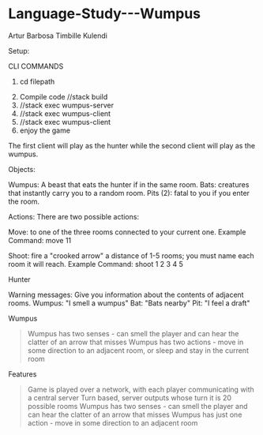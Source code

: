 # Language-Study---Wumpus
Artur Barbosa
Timbille Kulendi

Setup:

CLI COMMANDS
1) cd filepath
2. Compile code //stack build
3. //stack exec wumpus-server
4. //stack exec wumpus-client
5. //stack exec wumpus-client
6. enjoy the game

The first client will play as the hunter while the second client will play as the wumpus. 

Objects:

Wumpus: A beast that eats the hunter if in the same room.
Bats: creatures that instantly carry you to a random room.
Pits (2): fatal to you if you enter the room.

Actions: There are two possible actions:

Move: to one of the three rooms connected to your current one.
Example Command: move 11

Shoot: fire a "crooked arrow" a distance of 1-5 rooms; you must name each room it will reach.
Example Command: shoot 1 2 3 4 5


Hunter                        

Warning messages: Give you information about the contents of adjacent rooms.
Wumpus: "I smell a wumpus"
Bat: "Bats nearby"
Pit: "I feel a draft"

Wumpus

>Wumpus has two senses - can smell the player and can hear the clatter of an arrow that misses
>Wumpus has two actions - move in some direction to an adjacent room, or sleep and stay in the current room


Features
>Game is played over a network, with each player communicating with a central server
>Turn based, server outputs whose turn it is
>20 possible rooms
>Wumpus has two senses - can smell the player and can hear the clatter of an arrow that misses
>Wumpus has just one action - move in some direction to an adjacent room


